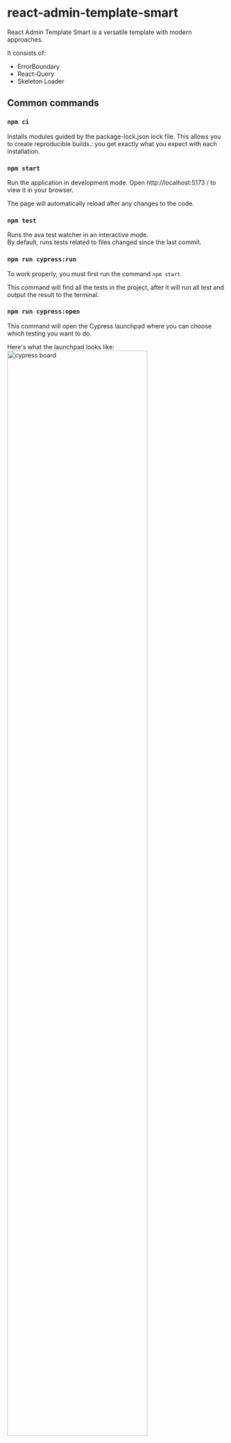# react-admin-template-smart
React Admin Template Smart is a versatile template with modern approaches.

It consists of:

* ErrorBoundary
* React-Query
* Skeleton Loader

## Common commands

### `npm ci`

Installs modules guided by the package-lock.json lock file. This allows you to create reproducible builds.: you get exactly what you expect with each installation.

### `npm start`

Run the application in development mode.
Open http://localhost:5173 / to view it in your browser.

The page will automatically reload after any changes to the code.

### `npm test` 
Runs the ava test watcher in an interactive mode.<br>
By default, runs tests related to files changed since the last commit.

### `npm run cypress:run`
To work properly, you must first run the command `npm start`.

This command will find all the tests in the project, after it will run all test and output the result to the terminal.

### `npm run cypress:open` 
This command will open the Cypress launchpad where you can choose which testing you want to do.

Here's what the launchpad looks like:
<img src="https://docs.cypress.io/img/guides/core-concepts/cypress-app/the-launchpad.png" alt="cypress board" width="80%"/>

### `npm run build`

Builds the app for production to the `dist` folder.<br>
It correctly bundles React in production mode and optimizes the build for the best performance.

The build is minified and the filenames include the hashes.<br>

Your app is ready to be deployed.

### `npm run preview`

The command will boot up a local static web server that serves the files from dist at http://localhost:4173. It's an easy way to check if the production build looks OK in your local environment.

## What we have

### `Dockerfile`
In our projects we use [Docker](https://docs.docker.com/build/) to publish our website and the first thing we need to get it right is Dockerfile.

This is a pre-file, a set of instructions which is needed to write the image. It describes what should be in the image and what commands, dependencies and processes it will contain. 

When you run the docker run command, the program first checks if the required image is in the local storage.

## ⚡ ToDo:
We want to improve and expand the capabilities of our template

Here is our wish list:
1. ✅ Common commands
2. ✅ Dockerfile
3. ✅ Env vars build 
4. ❌ Helm chart
5. ❌ Mock backend
6. ❌ Demo this template